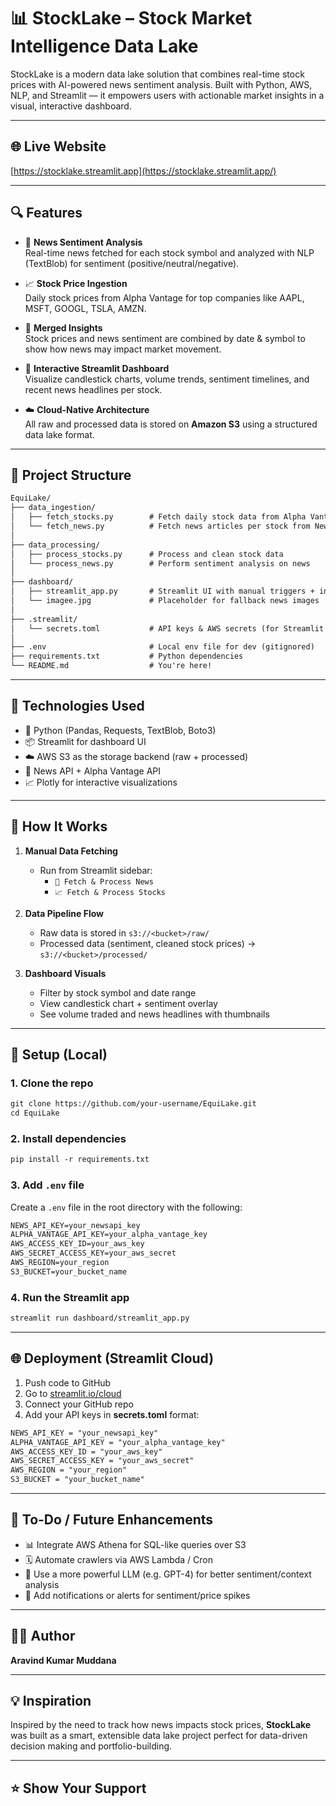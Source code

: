 # 📊 StockLake – Stock Market Intelligence Data Lake

StockLake is a modern data lake solution that combines real-time stock prices with AI-powered news sentiment analysis. Built with Python, AWS, NLP, and Streamlit — it empowers users with actionable market insights in a visual, interactive dashboard.

---

## 🌐 Live Website

[https://stocklake.streamlit.app](https://stocklake.streamlit.app/)

---

## 🔍 Features

- 📰 **News Sentiment Analysis**  
  Real-time news fetched for each stock symbol and analyzed with NLP (TextBlob) for sentiment (positive/neutral/negative).

- 📈 **Stock Price Ingestion**  
  Daily stock prices from Alpha Vantage for top companies like AAPL, MSFT, GOOGL, TSLA, AMZN.

- 🧠 **Merged Insights**  
  Stock prices and news sentiment are combined by date & symbol to show how news may impact market movement.

- 🎨 **Interactive Streamlit Dashboard**  
  Visualize candlestick charts, volume trends, sentiment timelines, and recent news headlines per stock.

- ☁️ **Cloud-Native Architecture**  
  All raw and processed data is stored on **Amazon S3** using a structured data lake format.

---

## 📂 Project Structure

```markdown
EquiLake/
├── data_ingestion/
│   ├── fetch_stocks.py        # Fetch daily stock data from Alpha Vantage
│   └── fetch_news.py          # Fetch news articles per stock from News API
│
├── data_processing/
│   ├── process_stocks.py      # Process and clean stock data
│   └── process_news.py        # Perform sentiment analysis on news
│
├── dashboard/
│   ├── streamlit_app.py       # Streamlit UI with manual triggers + insights
│   └── imagee.jpg             # Placeholder for fallback news images
│
├── .streamlit/
│   └── secrets.toml           # API keys & AWS secrets (for Streamlit Cloud)
│
├── .env                       # Local env file for dev (gitignored)
├── requirements.txt           # Python dependencies
└── README.md                  # You're here!
```


---

## 🔧 Technologies Used

- 🐍 Python (Pandas, Requests, TextBlob, Boto3)
- 📦 Streamlit for dashboard UI
- ☁️ AWS S3 as the storage backend (raw + processed)
- 🔑 News API + Alpha Vantage API
- 📈 Plotly for interactive visualizations

---

## 🚀 How It Works

1. **Manual Data Fetching**
   - Run from Streamlit sidebar:
     - `📰 Fetch & Process News`
     - `📈 Fetch & Process Stocks`

2. **Data Pipeline Flow**
   - Raw data is stored in `s3://<bucket>/raw/`
   - Processed data (sentiment, cleaned stock prices) → `s3://<bucket>/processed/`

3. **Dashboard Visuals**
   - Filter by stock symbol and date range
   - View candlestick chart + sentiment overlay
   - See volume traded and news headlines with thumbnails

---

## 🔐 Setup (Local)

### 1. Clone the repo

```markdown
git clone https://github.com/your-username/EquiLake.git
cd EquiLake
```

### 2. Install dependencies

```markdown
pip install -r requirements.txt
```

### 3. Add `.env` file

Create a `.env` file in the root directory with the following:

```markdown
NEWS_API_KEY=your_newsapi_key
ALPHA_VANTAGE_API_KEY=your_alpha_vantage_key
AWS_ACCESS_KEY_ID=your_aws_key
AWS_SECRET_ACCESS_KEY=your_aws_secret
AWS_REGION=your_region
S3_BUCKET=your_bucket_name
```

### 4. Run the Streamlit app

```markdown
streamlit run dashboard/streamlit_app.py
```

---

## 🌐 Deployment (Streamlit Cloud)

1. Push code to GitHub  
2. Go to [streamlit.io/cloud](https://streamlit.io/cloud)  
3. Connect your GitHub repo  
4. Add your API keys in **secrets.toml** format:

```markdown
NEWS_API_KEY = "your_newsapi_key"
ALPHA_VANTAGE_API_KEY = "your_alpha_vantage_key"
AWS_ACCESS_KEY_ID = "your_aws_key"
AWS_SECRET_ACCESS_KEY = "your_aws_secret"
AWS_REGION = "your_region"
S3_BUCKET = "your_bucket_name"
```

---

## 📌 To-Do / Future Enhancements

- 📊 Integrate AWS Athena for SQL-like queries over S3  
- 🗓️ Automate crawlers via AWS Lambda / Cron  
- 🧠 Use a more powerful LLM (e.g. GPT-4) for better sentiment/context analysis  
- 📲 Add notifications or alerts for sentiment/price spikes  

---

## 🙋‍♂️ Author

**Aravind Kumar Muddana**  

---

## 💡 Inspiration

Inspired by the need to track how news impacts stock prices, **StockLake** was built as a smart, extensible data lake project perfect for data-driven decision making and portfolio-building.

---

## ⭐️ Show Your Support
